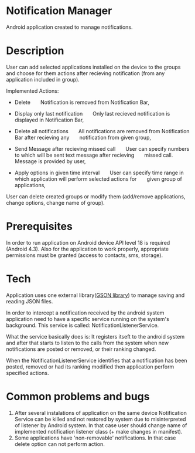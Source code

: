 # Notification Manager

Android application created to manage notifications.


# Description

User can add selected applications installed on the device to the groups and choose for them actions after recieving notification (from any application included in group).

Implemented Actions:

- Delete
&nbsp;&nbsp;&nbsp;&nbsp;&nbsp;&nbsp;Notification is removed from Notification Bar,
- Display only last notification
&nbsp;&nbsp;&nbsp;&nbsp;&nbsp;&nbsp;Only last recieved notification is displayed in Notification Bar,

- Delete all notifications
&nbsp;&nbsp;&nbsp;&nbsp;&nbsp;&nbsp;All notifications are removed from Notification Bar after recieving any &nbsp;&nbsp;&nbsp;&nbsp;&nbsp;&nbsp;notification from given group,

- Send Message after recieving missed call
&nbsp;&nbsp;&nbsp;&nbsp;&nbsp;&nbsp;User can specify numbers to which will be sent text message after recieving &nbsp;&nbsp;&nbsp;&nbsp;&nbsp;&nbsp;missed call. Message is provided by user,
- Apply options in given time interval
&nbsp;&nbsp;&nbsp;&nbsp;&nbsp;&nbsp;User can specify time range in which application will perform selected actions for &nbsp;&nbsp;&nbsp;&nbsp;&nbsp;&nbsp;given group of applications,

User can delete created groups or modify them (add/remove applications, change options, change name of group).

# Prerequisites

In order to run application on Android device API level 18 is required (Android 4.3).
Also for the application to work properly, appropriate permissions must be granted (access to contacts, sms, storage).

# Tech

Application uses one external library([GSON library][df1]) to manage saving and reading JSON files.

In order to intercept a notification received by the android system application need to have a specific service running on the system's background. This service is called: NotificationListenerService.

What the service basically does is: It registers itseft to the android system and after that starts to listen to the calls from the system when new notifications are posted or removed, or their ranking changed.

When the NotificationListenerService identifies that a notification has been posted, removed or had its ranking modified then application perform specified actions.

# Common problems and bugs

1) After several instalations of application on the same device Notification Service can be killed and not restored by system due to misinterpreted of listener by Android system. In that case user should change name of implemented notification listener class (+ make changes in manifest).
2) Some applications have 'non-removable' notifications. In that case delete option can not perform action.

[df1]: <https://github.com/google/gson>

